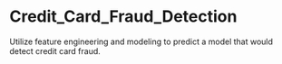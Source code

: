 # Credit_Card_Fraud_Detection
Utilize feature engineering and modeling to predict a model that would detect credit card fraud. 
